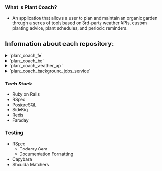 ### What is Plant Coach?
- An application that allows a user to plan and maintain an organic garden through a series of tools based on 3rd-party weather APIs, custom planting advice, plant schedules, and periodic reminders.

## Information about each repository:
<details>
  <summary> `plant_coach_fe` </summary>
  
  - Frontend application for the user interface.
  - Built with:
  - Ruby on Rails
  - Bootstrap
</details>
  
<details>
  <summary> `plant_coach_be` </summary>
  
  - Backend application containing most of the application logic
  - Interacts with the microservices
  - Built with:
    - Ruby on Rails
    - PostgreSQL
</details>

<details>
  <summary> `plant_coach_weather_api` </summary>
  
  - Consumes the Open Weather API for weather data.
  - Consumes the Frost Date API to help a user determine when they can plan their garden.
</details>

<details>
  <summary> `plant_coach_background_jobs_service` </summary>
  
  - Schedules background worker jobs and managers the queues for sending users alerts.
</details>


### Tech Stack
- Ruby on Rails 
- RSpec
- PostgreSQL
- SideKiq
- Redis
- Faraday 

### Testing 
- RSpec
  - Coderay Gem
  - Documentation Formatting
- Capybara
- Shoulda Matchers
